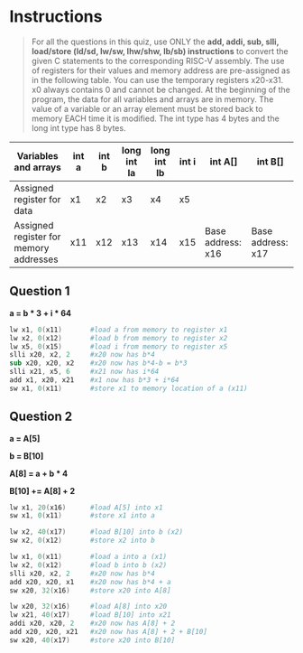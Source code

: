 # Instructions

> For all the questions in this quiz, use ONLY the **add, addi, sub, slli, load/store (ld/sd, lw/sw, lhw/shw, lb/sb) instructions** to convert the given C statements to the corresponding RISC-V assembly. The use of registers for their values and memory address are pre-assigned as in the following table. You can use the temporary registers x20-x31. x0 always contains 0 and cannot be changed. At the beginning of the program, the data for all variables and arrays are in memory. The value of a variable or an array element must be stored back to memory EACH time it is modified. The int type has 4 bytes and the long int type has 8 bytes.

| Variables and arrays | int a | int b | long int la | long int lb | int i | int A[] | int B[] |
|----------------------|-------|-------|-------------|-------------|-------|---------|---------|
| Assigned register for data| x1 | x2 | x3 | x4 | x5 |  |  |
|Assigned register for memory addresses | x11 | x12 | x13 | x14 | x15 | Base address: x16 | Base address: x17 |

## Question 1
**a = b * 3 + i * 64**
```s
lw x1, 0(x11)       #load a from memory to register x1
lw x2, 0(x12)       #load b from memory to register x2
lw x5, 0(x15)       #load i from memory to register x5
slli x20, x2, 2     #x20 now has b*4
sub x20, x20, x2    #x20 now has b*4-b = b*3
slli x21, x5, 6     #x21 now has i*64
add x1, x20, x21    #x1 now has b*3 + i*64
sw x1, 0(x11)       #store x1 to memory location of a (x11)
```

## Question 2
**a = A[5]**

**b = B[10]**

**A[8] = a + b * 4**

**B[10] += A[8] + 2**
```s
lw x1, 20(x16)      #load A[5] into x1
sw x1, 0(x11)       #store x1 into a

lw x2, 40(x17)      #load B[10] into b (x2)
sw x2, 0(x12)       #store x2 into b

lw x1, 0(x11)       #load a into a (x1)
lw x2, 0(x12)       #load b into b (x2)
slli x20, x2, 2     #x20 now has b*4
add x20, x20, x1    #x20 now has b*4 + a
sw x20, 32(x16)     #store x20 into A[8]

lw x20, 32(x16)     #load A[8] into x20
lw x21, 40(x17)     #load B[10] into x21
addi x20, x20, 2    #x20 now has A[8] + 2
add x20, x20, x21   #x20 now has A[8] + 2 + B[10]
sw x20, 40(x17)     #store x20 into B[10]
```